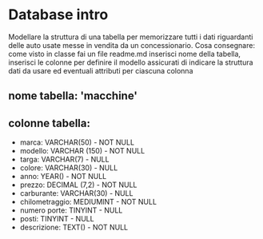 # Database intro
Modellare la struttura di una tabella per memorizzare tutti i dati riguardanti delle auto usate messe in vendita da un concessionario.
Cosa consegnare:
come visto in classe fai un file readme.md
inserisci nome della tabella,
inserisci le colonne per definire il modello
assicurati di indicare la struttura dati da usare ed eventuali attributi per ciascuna colonna

## nome tabella: 'macchine'
## colonne tabella: 
- marca: VARCHAR(50) - NOT NULL
- modello: VARCHAR (150) - NOT NULL
- targa: VARCHAR(7) - NULL
- colore: VARCHAR(30) - NULL
- anno: YEAR() - NOT NULL
- prezzo: DECIMAL (7,2) - NOT NULL
- carburante: VARCHAR(30) - NULL
- chilometraggio: MEDIUMINT - NOT NULL
- numero porte: TINYINT - NULL
- posti: TINYINT - NULL 
- descrizione: TEXT() - NOT NULL


